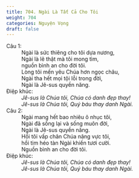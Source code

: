 ```yaml
---
title: 704. Ngài Là Tất Cả Cho Tôi
weight: 704
categories: Nguyện Vọng
draft: false
---
```

<dl><dt>Câu 1:</dt><dd data-verse="1">Ngài là sức thiêng cho tôi dựa nương, <br/>Ngài là lẽ thật mà tôi mong tìm, <br/>nguồn bình an cho đời tôi. <br/>Lòng tôi mến yêu Chúa hơn ngọc châu, <br/>Ngài tha hết mọi tội lỗi trong đời, <br/>Ngài là Jê-sus quyền năng. </dd><dt>Điệp khúc:</dt><dd data-chorus="1"><em>Jê-sus là Chúa tôi, Chúa có danh đẹp thay! <br/>Jê-sus là Chúa tôi, Quý báu thay danh Ngài. </em></dd><dt>Câu 2:</dt><dd data-verse="2">Ngài mang hết bao nhiêu ô nhục tôi, <br/>Ngài đã sống lại và sống muôn đời, <br/>Ngài là Jê-sus quyền năng. <br/>Hồi tôi vấp chân Chúa nâng vực tôi, <br/>hồi tim héo tàn Ngài khiến tươi cười. <br/>Nguồn bình an cho đời tôi. </dd><dt>Điệp khúc:</dt><dd data-chorus="1"><em>Jê-sus là Chúa tôi, Chúa có danh đẹp thay! <br/>Jê-sus là Chúa tôi, Quý báu thay danh Ngài. </em></dd></dl>
